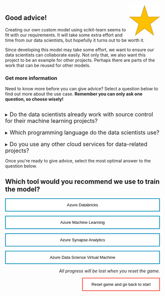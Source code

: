 <style>
.button  {
  border: none;
  color: black;
  width: 100%;
  padding: 12px 28px;
  background-color: white;
  border: 2px solid #008CBA;
  transition-duration: 0.4s;
}
.button:hover  {
  background-color: #008CBA;
  color: white; 
  border: 2px solid #008CBA;
}
.resetbutton  {
  border: none;
  color: black;
  float: right;
  padding: 12px 28px;
  background-color: white;
  border: 2px solid #f44336;
  transition-duration: 0.4s;
}
.resetbutton:hover  {
  background-color: #f44336;
  color: white; 
  border: 2px solid #f44336;
}
</style>

<img style="float: right;width:100px;" src="../media/star.png">

## Good advice!

Creating our own custom model using scikit-learn seems to fit with our requirements. It will take some extra effort and time from our data scientists, but hopefully it turns out to be worth it.

Since developing this model may take some effort, we want to ensure our data scientists can collaborate easily. Not only that, we also want this project to be an example for other projects. Perhaps there are parts of the work that can be reused for other models.  

### Get more information
Need to know more before you can give advice? Select a question below to find out more about the use case. **Remember you can only ask one question, so choose wisely!**


<br>
<details>
<summary><font size="+1">Do the data scientists already work with source control for their machine learning projects?</font></summary>
All we know is that the data scientists are working in Jupyter notebooks. To be honest, we don't really know what that means...
</details>
<br>
<details>
<summary><font size="+1">Which programming language do the data scientists use?</font></summary>
The data scientists only work in Python. They work in Jupyter notebooks.
</details>

<br>
<details>
<summary><font size="+1">Do you use any other cloud services for data-related projects?</font></summary>
We work with Azure for some other data-related projects. Currently, we mostly focus on getting insights from operational data. We ingest and transform data with Azure Synapse Analytics. The transformed data is stored in an Azure SQL Database which serves a Power BI report. 
</details>

Once you're ready to give advice, select the most optimal answer to the question below.

## Which tool would you recommend we use to train the model?

<button class="button" onclick="window.location.href='04B';">Azure Databricks</button>

<button class="button" onclick="window.location.href='04A';">Azure Machine Learning</button>

<button class="button" onclick="window.location.href='04B';">Azure Synapse Analytics</button>

<button class="button" onclick="window.location.href='04B';">Azure Data Science Virtual Machine</button>

<p style="text-align:right;"><i>All progress will be lost when you reset the game.</i></p>

<button class="resetbutton" onclick="window.location.href='../../00-start-training';">Reset game and go back to start</button>

<script>
    //Get all details elements
    const questions = document.querySelectorAll('details');

    //add event listener
    questions.forEach(det => {
        det.addEventListener('toggle', toggleOpenOneOnly)
    })

// toggle state of details elements
    function toggleOpenOneOnly(e) {
        questions.forEach(det => {
            if (det != this) {
                let splitText = det.innerHTML.split("</summary>");
                det.innerHTML = splitText[0] + "</summary>\nYou already asked one question.\n";
            }
            
            det.removeEventListener('toggle', toggleOpenOneOnly)
        });
    }
</script>
